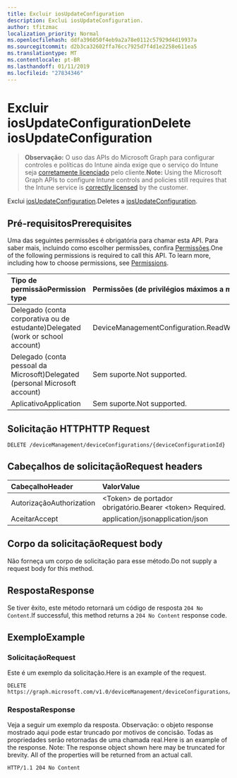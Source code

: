 ```yaml
---
title: Excluir iosUpdateConfiguration
description: Exclui iosUpdateConfiguration.
author: tfitzmac
localization_priority: Normal
ms.openlocfilehash: ddfa396050f4eb9a2a78e0112c57929d4d19937a
ms.sourcegitcommit: d2b3ca32602ffa76cc7925d7f4d1e2258e611ea5
ms.translationtype: MT
ms.contentlocale: pt-BR
ms.lasthandoff: 01/11/2019
ms.locfileid: "27834346"
---
```

# <a name="delete-iosupdateconfiguration"></a><span data-ttu-id="64aec-103">Excluir iosUpdateConfiguration</span><span class="sxs-lookup"><span data-stu-id="64aec-103">Delete iosUpdateConfiguration</span></span>

> <span data-ttu-id="64aec-104">**Observação:** O uso das APIs do Microsoft Graph para configurar controles e políticas do Intune ainda exige que o serviço do Intune seja [corretamente licenciado](https://go.microsoft.com/fwlink/?linkid=839381) pelo cliente.</span><span class="sxs-lookup"><span data-stu-id="64aec-104">**Note:** Using the Microsoft Graph APIs to configure Intune controls and policies still requires that the Intune service is [correctly licensed](https://go.microsoft.com/fwlink/?linkid=839381) by the customer.</span></span>

<span data-ttu-id="64aec-105">Exclui [iosUpdateConfiguration](../resources/intune-deviceconfig-iosupdateconfiguration.md).</span><span class="sxs-lookup"><span data-stu-id="64aec-105">Deletes a [iosUpdateConfiguration](../resources/intune-deviceconfig-iosupdateconfiguration.md).</span></span>
## <a name="prerequisites"></a><span data-ttu-id="64aec-106">Pré-requisitos</span><span class="sxs-lookup"><span data-stu-id="64aec-106">Prerequisites</span></span>
<span data-ttu-id="64aec-p101">Uma das seguintes permissões é obrigatória para chamar esta API. Para saber mais, incluindo como escolher permissões, confira [Permissões](/graph/permissions-reference).</span><span class="sxs-lookup"><span data-stu-id="64aec-p101">One of the following permissions is required to call this API. To learn more, including how to choose permissions, see [Permissions](/graph/permissions-reference).</span></span>

|<span data-ttu-id="64aec-109">Tipo de permissão</span><span class="sxs-lookup"><span data-stu-id="64aec-109">Permission type</span></span>|<span data-ttu-id="64aec-110">Permissões (de privilégios máximos a mínimos)</span><span class="sxs-lookup"><span data-stu-id="64aec-110">Permissions (from most to least privileged)</span></span>|
|:---|:---|
|<span data-ttu-id="64aec-111">Delegado (conta corporativa ou de estudante)</span><span class="sxs-lookup"><span data-stu-id="64aec-111">Delegated (work or school account)</span></span>|<span data-ttu-id="64aec-112">DeviceManagementConfiguration.ReadWrite.All</span><span class="sxs-lookup"><span data-stu-id="64aec-112">DeviceManagementConfiguration.ReadWrite.All</span></span>|
|<span data-ttu-id="64aec-113">Delegado (conta pessoal da Microsoft)</span><span class="sxs-lookup"><span data-stu-id="64aec-113">Delegated (personal Microsoft account)</span></span>|<span data-ttu-id="64aec-114">Sem suporte.</span><span class="sxs-lookup"><span data-stu-id="64aec-114">Not supported.</span></span>|
|<span data-ttu-id="64aec-115">Aplicativo</span><span class="sxs-lookup"><span data-stu-id="64aec-115">Application</span></span>|<span data-ttu-id="64aec-116">Sem suporte.</span><span class="sxs-lookup"><span data-stu-id="64aec-116">Not supported.</span></span>|

## <a name="http-request"></a><span data-ttu-id="64aec-117">Solicitação HTTP</span><span class="sxs-lookup"><span data-stu-id="64aec-117">HTTP Request</span></span>
<!-- {
  "blockType": "ignored"
}
-->
``` http
DELETE /deviceManagement/deviceConfigurations/{deviceConfigurationId}
```

## <a name="request-headers"></a><span data-ttu-id="64aec-118">Cabeçalhos de solicitação</span><span class="sxs-lookup"><span data-stu-id="64aec-118">Request headers</span></span>
|<span data-ttu-id="64aec-119">Cabeçalho</span><span class="sxs-lookup"><span data-stu-id="64aec-119">Header</span></span>|<span data-ttu-id="64aec-120">Valor</span><span class="sxs-lookup"><span data-stu-id="64aec-120">Value</span></span>|
|:---|:---|
|<span data-ttu-id="64aec-121">Autorização</span><span class="sxs-lookup"><span data-stu-id="64aec-121">Authorization</span></span>|<span data-ttu-id="64aec-122">&lt;Token&gt; de portador obrigatório.</span><span class="sxs-lookup"><span data-stu-id="64aec-122">Bearer &lt;token&gt; Required.</span></span>|
|<span data-ttu-id="64aec-123">Aceitar</span><span class="sxs-lookup"><span data-stu-id="64aec-123">Accept</span></span>|<span data-ttu-id="64aec-124">application/json</span><span class="sxs-lookup"><span data-stu-id="64aec-124">application/json</span></span>|

## <a name="request-body"></a><span data-ttu-id="64aec-125">Corpo da solicitação</span><span class="sxs-lookup"><span data-stu-id="64aec-125">Request body</span></span>
<span data-ttu-id="64aec-126">Não forneça um corpo de solicitação para esse método.</span><span class="sxs-lookup"><span data-stu-id="64aec-126">Do not supply a request body for this method.</span></span>

## <a name="response"></a><span data-ttu-id="64aec-127">Resposta</span><span class="sxs-lookup"><span data-stu-id="64aec-127">Response</span></span>
<span data-ttu-id="64aec-128">Se tiver êxito, este método retornará um código de resposta `204 No Content`.</span><span class="sxs-lookup"><span data-stu-id="64aec-128">If successful, this method returns a `204 No Content` response code.</span></span>

## <a name="example"></a><span data-ttu-id="64aec-129">Exemplo</span><span class="sxs-lookup"><span data-stu-id="64aec-129">Example</span></span>
### <a name="request"></a><span data-ttu-id="64aec-130">Solicitação</span><span class="sxs-lookup"><span data-stu-id="64aec-130">Request</span></span>
<span data-ttu-id="64aec-131">Este é um exemplo da solicitação.</span><span class="sxs-lookup"><span data-stu-id="64aec-131">Here is an example of the request.</span></span>
``` http
DELETE https://graph.microsoft.com/v1.0/deviceManagement/deviceConfigurations/{deviceConfigurationId}
```

### <a name="response"></a><span data-ttu-id="64aec-132">Resposta</span><span class="sxs-lookup"><span data-stu-id="64aec-132">Response</span></span>
<span data-ttu-id="64aec-p102">Veja a seguir um exemplo da resposta. Observação: o objeto response mostrado aqui pode estar truncado por motivos de concisão. Todas as propriedades serão retornadas de uma chamada real.</span><span class="sxs-lookup"><span data-stu-id="64aec-p102">Here is an example of the response. Note: The response object shown here may be truncated for brevity. All of the properties will be returned from an actual call.</span></span>
``` http
HTTP/1.1 204 No Content
```



